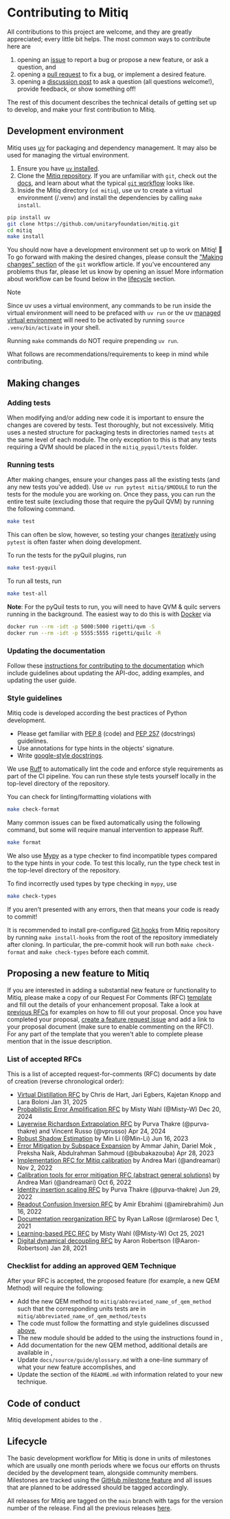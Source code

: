 # Contributing to Mitiq

All contributions to this project are welcome, and they are greatly appreciated; every little bit helps.
The most common ways to contribute here are

1. opening an [issue](https://github.com/unitaryfoundation/mitiq/issues/new) to report a bug or propose a new feature, or ask a question, and
2. opening a [pull request](https://github.com/unitaryfoundation/mitiq/pulls) to fix a bug, or implement a desired feature.
3. opening a [discussion post](https://github.com/unitaryfoundation/mitiq/discussions) to ask a question (all questions welcome!), provide feedback, or show something off!

The rest of this document describes the technical details of getting set up to develop, and make your first contribution to Mitiq.


## Development environment

Mitiq uses [uv](https://docs.astral.sh/uv/) for packaging and dependency management. It may also be used for managing the virtual environment. 

1. Ensure you have [`uv` installed](https://docs.astral.sh/uv/getting-started/installation/).
2. Clone the [Mitiq repository](https://github.com/unitaryfoundation/mitiq). If you are unfamiliar with `git`, check out the [docs](https://git-scm.com/), and learn about what the typical [`git` workflow](https://www.asmeurer.com/git-workflow/) looks like.
3. Inside the Mitiq directory (`cd mitiq`), use uv to create a virtual environment (/.venv) and install the dependencies by calling `make install`.

```bash
pip install uv
git clone https://github.com/unitaryfoundation/mitiq.git
cd mitiq
make install
```

You should now have a development environment set up to work on Mitiq! 🎉 To go forward with making the desired changes, please consult the ["Making changes" section](https://www.asmeurer.com/git-workflow/#making-changes) of the `git` workflow article. If you've encountered any problems thus far, please let us know by opening an issue! More information about workflow can be found below in the [lifecycle](#lifecycle) section.

> [!Note]
> Since uv uses a virtual environment, any commands to be run inside the virtual environment will need to be prefaced with `uv run` or the uv [managed virtual environment](https://docs.astral.sh/uv/pip/environments/#using-a-virtual-environment) will need to be activated by running `source .venv/bin/activate` in your shell. 
>
> Running `make` commands do NOT require prepending `uv run`.

What follows are recommendations/requirements to keep in mind while contributing.

## Making changes

### Adding tests

When modifying and/or adding new code it is important to ensure the changes are covered by tests.
Test thoroughly, but not excessively.
Mitiq uses a nested structure for packaging tests in directories named `tests` at the same level of each module.
The only exception to this is that any tests requiring a QVM should be placed in the `mitiq_pyquil/tests` folder.

### Running tests

After making changes, ensure your changes pass all the existing tests (and any new tests you've added).
Use `uv run pytest mitiq/$MODULE` to run the tests for the module you are working on.
Once they pass, you can run the entire test suite (excluding those that require the pyQuil QVM) by running the following command.

```bash
make test
```

This can often be slow, however, so testing your changes [iteratively](https://docs.pytest.org/en/7.1.x/how-to/usage.html#specifying-which-tests-to-run) using `pytest` is often faster when doing development. 

To run the tests for the pyQuil plugins, run
```bash
make test-pyquil
```

To run all tests, run
```bash
make test-all
```

**Note**: For the pyQuil tests to run, you will need to have QVM & quilc servers
running in the background. The easiest way to do this is with [Docker](https://www.docker.com/) via

```bash
docker run --rm -idt -p 5000:5000 rigetti/qvm -S
docker run --rm -idt -p 5555:5555 rigetti/quilc -R
```

### Updating the documentation
Follow these [instructions for contributing to the documentation](contributing_docs.md) which include guidelines about updating the API-doc, adding examples, and updating the user guide.

### Style guidelines

Mitiq code is developed according the best practices of Python development.
- Please get familiar with [PEP 8](https://peps.python.org/pep-0008/) (code) and [PEP 257](https://peps.python.org/pep-0257/) (docstrings) guidelines.
- Use annotations for type hints in the objects' signature.
- Write [google-style docstrings](https://google.github.io/styleguide/pyguide.html#383-functions-and-methods).

We use [Ruff](https://docs.astral.sh/ruff/) to automatically lint the code and enforce style requirements as part of the CI pipeline.
You can run these style tests yourself locally in the top-level directory of the repository.

You can check for linting/formatting violations with
```bash
make check-format
```
Many common issues can be fixed automatically using the following command, but some will require manual intervention to appease Ruff.
```bash
make format
```

We also use [Mypy](https://mypy.readthedocs.io/en/stable/) as a type checker to find incompatible types compared to the type
hints in your code. To test this locally, run the type check test in the top-level directory of the repository.

To find incorrectly used types by type checking in `mypy`, use
```bash
make check-types
```

If you aren't presented with any errors, then that means your code is ready to commit!

It is recommended to install pre-configured [Git hooks](https://github.com/unitaryfoundation/mitiq/blob/main/.git-hooks/) from Mitiq repository by running `make install-hooks` from the root of the repository immediately after cloning.
In particular, the pre-commit hook will run both `make check-format` and `make check-types` before each commit.

## Proposing a new feature to Mitiq
If you are interested in adding a substantial new feature or functionality to Mitiq, please make a copy of our Request For Comments (RFC) [template](https://docs.google.com/document/d/1adomheXpbqp4YIBFQ49IsAJzuJKWyr75GRO1NeWg0Fo/) and fill out the details of your enhancement proposal.
Take a look at [previous RFCs](#list-of-accepted-rfcs) for examples on how to fill out your proposal.
Once you have completed your proposal, [create a feature request issue](https://github.com/unitaryfoundation/mitiq/issues/new?assignees=&labels=feature-request&template=feature_request.md&title=) and add a link to your proposal document (make sure to enable commenting on the RFC!).
For any part of the template that you weren't able to complete please mention that in the issue description.

### List of accepted RFCs
This is a list of accepted request-for-comments (RFC) documents by date of creation (reverse chronological order):

- [Virtual Distillation RFC](https://docs.google.com/document/d/1833IaqzpJ7DbfasgXt59AA93fJk4_EUDfBV4yNHHyic/edit?usp=sharing) by Chris de Hart, Jari Egbers, Kajetan Knopp and Lara Boloni Jan 31, 2025
- [Probabilistic Error Amplification RFC](https://docs.google.com/document/d/1l-74EFdMA0CSFUpHjqCyQYb3ZKCmY77seB1_mOZo5Co/edit?usp=sharing) by Misty Wahl (@Misty-W) Dec 20, 2024
- [Layerwise Richardson Extrapolation RFC](https://docs.google.com/document/d/1oFRl4wMGMtn57V0c_1egaHh0WUUAbtgW-U_QxNL9_kY/edit?usp=sharing) by Purva Thakre (@purva-thakre) and Vincent Russo (@vprusso) Apr 24, 2024
- [Robust Shadow Estimation](https://docs.google.com/document/d/1B5FnqQDvoRYap5fGPqzcbp-RXIrUFjbBcLiWIUrLmuA) by Min Li (@Min-Li) Jun 16, 2023
- [Error Mitigation by Subspace Expansion](https://docs.google.com/document/d/1JyQAwiw8BRT_oucZ6tQv0id6UhSdd3df1mNSPpOvu1I) by Ammar Jahin, Dariel Mok , Preksha Naik, Abdulrahman Sahmoud (@bubakazouba) Apr 28, 2023
- [Implementation RFC for Mitiq calibration](https://docs.google.com/document/d/1EZUJyEEUQUH33UOgSIzCCvXyxP0WLOQn11W0x4Ox4nY/edit) by Andrea Mari (@andreamari) Nov 2, 2022
- [Calibration tools for error mitigation RFC (abstract general solutions)](https://docs.google.com/document/d/1otUHnTlyNS-0rxGAxltHLF1iD5C9qT9oEZ3jn8VHWgw/edit) by Andrea Mari (@andreamari) Oct 6, 2022
- [Identity insertion scaling RFC](https://docs.google.com/document/d/1hbd9frjYiSy0WujA0iCccc-oMO4Q-kZc2G4b3lkJHdk/edit) by Purva Thakre (@purva-thakre) Jun 29, 2022
- [Readout Confusion Inversion RFC](https://docs.google.com/document/d/1buO5PrO5sS02VXjcaYf37RuR0rF6xpyr4J9H1tI4vN4/edit) by Amir Ebrahimi (@amirebrahimi) Jun 16, 2022
- [Documentation reorganization RFC](https://docs.google.com/document/d/13un5TZPknSOhmOBkrL2rsofjGfdp2jDnd-DywLpGFPc/edit) by Ryan LaRose (@rmlarose) Dec 1, 2021
- [Learning-based PEC RFC](https://docs.google.com/document/d/1VItesy6R5SlUa_YXW1km7IjFZ8kzyFeHUepHak1fEh4/edit) by Misty Wahl (@Misty-W) Oct 25, 2021
- [Digital dynamical decoupling RFC](https://docs.google.com/document/d/1cRwFCTn6kUjI1P0kNydtevxIYtE4r8Omd_iWK0Pe8qo/edit) by Aaron Robertson (@Aaron-Robertson) Jan 28, 2021

### Checklist for adding an approved QEM Technique

After your RFC is accepted, the proposed feature (for example, a new QEM Method) will require the following:

- Add the new QEM method to `mitiq/abbreviated_name_of_qem_method` such that the corresponding units tests are in `mitiq/abbreviated_name_of_qem_method/tests`
- The code must follow the formatting and style guidelines discussed [above](#style-guidelines),
- The new module should be added to the [](apidoc.md) using the instructions found in [](contributing_docs.md#automatically-add-information-from-the-api-docs),
- Add documentation for the new QEM method, additional details are available in [](contributing_docs.md#adding-files-to-the-user-guide),
- Update `docs/source/guide/glossary.md` with a one-line summary of what your new feature accomplishes, and
- Update the [](./readme.md#quick-tour) section of the `README.md` with information related to your new technique.


## Code of conduct
Mitiq development abides to the [](./code_of_conduct.md).

## Lifecycle
The basic development workflow for Mitiq is done in units of milestones which are usually one month periods where we focus our efforts on thrusts decided by the development team, alongside community members.
Milestones are tracked using the [GitHub milestone feature](https://github.com/unitaryfoundation/mitiq/milestones) and all issues that are planned to be addressed should be tagged accordingly.

All releases for Mitiq are tagged on the `main` branch with tags for the version number of the release.
Find all the previous releases [here](https://github.com/unitaryfoundation/mitiq/releases).

